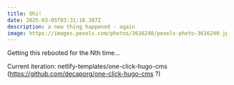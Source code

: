 ```yaml
---
title: Ohi!
date: 2025-03-05T03:31:18.387Z
description: a new thing happened - again
image: https://images.pexels.com/photos/3616240/pexels-photo-3616240.jpeg
---
```

Getting this rebooted for the Nth time... 



Current iteration: netlify-templates/one-click-hugo-cms (https://github.com/decaporg/one-click-hugo-cms ?)